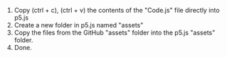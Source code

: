 1. Copy (ctrl + c), (ctrl + v) the contents of the "Code.js" file directly into p5.js
2. Create a new folder in p5.js named "assets"
3. Copy the files from the GitHub "assets" folder into the p5.js "assets" folder.
4. Done.
